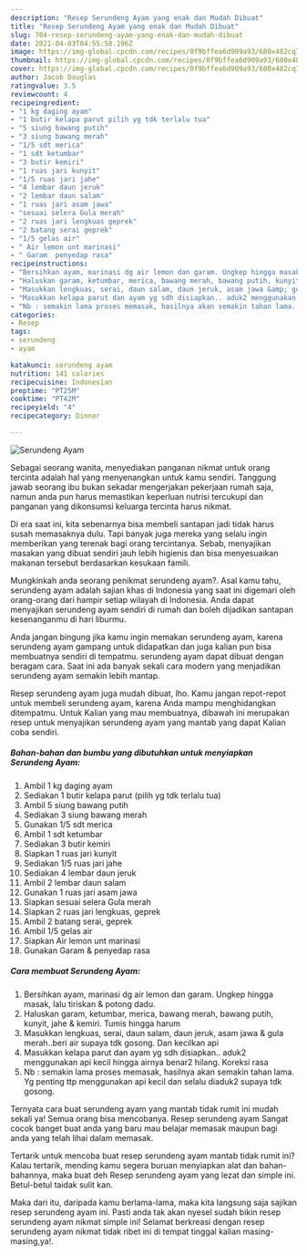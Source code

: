```yaml
---
description: "Resep Serundeng Ayam yang enak dan Mudah Dibuat"
title: "Resep Serundeng Ayam yang enak dan Mudah Dibuat"
slug: 704-resep-serundeng-ayam-yang-enak-dan-mudah-dibuat
date: 2021-04-03T04:55:58.196Z
image: https://img-global.cpcdn.com/recipes/0f9bffea6d909a93/680x482cq70/serundeng-ayam-foto-resep-utama.jpg
thumbnail: https://img-global.cpcdn.com/recipes/0f9bffea6d909a93/680x482cq70/serundeng-ayam-foto-resep-utama.jpg
cover: https://img-global.cpcdn.com/recipes/0f9bffea6d909a93/680x482cq70/serundeng-ayam-foto-resep-utama.jpg
author: Jacob Douglas
ratingvalue: 3.5
reviewcount: 4
recipeingredient:
- "1 kg daging ayam"
- "1 butir kelapa parut pilih yg tdk terlalu tua"
- "5 siung bawang putih"
- "3 siung bawang merah"
- "1/5 sdt merica"
- "1 sdt ketumbar"
- "3 butir kemiri"
- "1 ruas jari kunyit"
- "1/5 ruas jari jahe"
- "4 lembar daun jeruk"
- "2 lembar daun salam"
- "1 ruas jari asam jawa"
- "sesuai selera Gula merah"
- "2 ruas jari lengkuas geprek"
- "2 batang serai geprek"
- "1/5 gelas air"
- " Air lemon unt marinasi"
- " Garam  penyedap rasa"
recipeinstructions:
- "Bersihkan ayam, marinasi dg air lemon dan garam. Ungkep hingga masak, lalu tiriskan &amp; potong dadu."
- "Haluskan garam, ketumbar, merica, bawang merah, bawang putih, kunyit, jahe &amp; kemiri. Tumis hingga harum"
- "Masukkan lengkuas, serai, daun salam, daun jeruk, asam jawa &amp; gula merah..beri air supaya tdk gosong. Dan kecilkan api"
- "Masukkan kelapa parut dan ayam yg sdh disiapkan.. aduk2 menggunakan api kecil hingga airnya benar2 hilang. Koreksi rasa"
- "Nb : semakin lama proses memasak, hasilnya akan semakin tahan lama. Yg penting ttp menggunakan api kecil dan selalu diaduk2 supaya tdk gosong."
categories:
- Resep
tags:
- serundeng
- ayam

katakunci: serundeng ayam 
nutrition: 141 calories
recipecuisine: Indonesian
preptime: "PT25M"
cooktime: "PT42M"
recipeyield: "4"
recipecategory: Dinner

---
```



![Serundeng Ayam](https://img-global.cpcdn.com/recipes/0f9bffea6d909a93/680x482cq70/serundeng-ayam-foto-resep-utama.jpg)

Sebagai seorang wanita, menyediakan panganan nikmat untuk orang tercinta adalah hal yang menyenangkan untuk kamu sendiri. Tanggung jawab seorang ibu bukan sekadar mengerjakan pekerjaan rumah saja, namun anda pun harus memastikan keperluan nutrisi tercukupi dan panganan yang dikonsumsi keluarga tercinta harus nikmat.

Di era  saat ini, kita sebenarnya bisa membeli santapan jadi tidak harus susah memasaknya dulu. Tapi banyak juga mereka yang selalu ingin memberikan yang terenak bagi orang tercintanya. Sebab, menyajikan masakan yang dibuat sendiri jauh lebih higienis dan bisa menyesuaikan makanan tersebut berdasarkan kesukaan famili. 



Mungkinkah anda seorang penikmat serundeng ayam?. Asal kamu tahu, serundeng ayam adalah sajian khas di Indonesia yang saat ini digemari oleh orang-orang dari hampir setiap wilayah di Indonesia. Anda dapat menyajikan serundeng ayam sendiri di rumah dan boleh dijadikan santapan kesenanganmu di hari liburmu.

Anda jangan bingung jika kamu ingin memakan serundeng ayam, karena serundeng ayam gampang untuk didapatkan dan juga kalian pun bisa membuatnya sendiri di tempatmu. serundeng ayam dapat dibuat dengan beragam cara. Saat ini ada banyak sekali cara modern yang menjadikan serundeng ayam semakin lebih mantap.

Resep serundeng ayam juga mudah dibuat, lho. Kamu jangan repot-repot untuk membeli serundeng ayam, karena Anda mampu menghidangkan ditempatmu. Untuk Kalian yang mau membuatnya, dibawah ini merupakan resep untuk menyajikan serundeng ayam yang mantab yang dapat Kalian coba sendiri.

<!--inarticleads1-->

##### Bahan-bahan dan bumbu yang dibutuhkan untuk menyiapkan Serundeng Ayam:

1. Ambil 1 kg daging ayam
1. Sediakan 1 butir kelapa parut (pilih yg tdk terlalu tua)
1. Ambil 5 siung bawang putih
1. Sediakan 3 siung bawang merah
1. Gunakan 1/5 sdt merica
1. Ambil 1 sdt ketumbar
1. Sediakan 3 butir kemiri
1. Siapkan 1 ruas jari kunyit
1. Sediakan 1/5 ruas jari jahe
1. Sediakan 4 lembar daun jeruk
1. Ambil 2 lembar daun salam
1. Gunakan 1 ruas jari asam jawa
1. Siapkan sesuai selera Gula merah
1. Siapkan 2 ruas jari lengkuas, geprek
1. Ambil 2 batang serai, geprek
1. Ambil 1/5 gelas air
1. Siapkan  Air lemon unt marinasi
1. Gunakan  Garam &amp; penyedap rasa




<!--inarticleads2-->

##### Cara membuat Serundeng Ayam:

1. Bersihkan ayam, marinasi dg air lemon dan garam. Ungkep hingga masak, lalu tiriskan &amp; potong dadu.
1. Haluskan garam, ketumbar, merica, bawang merah, bawang putih, kunyit, jahe &amp; kemiri. Tumis hingga harum
1. Masukkan lengkuas, serai, daun salam, daun jeruk, asam jawa &amp; gula merah..beri air supaya tdk gosong. Dan kecilkan api
1. Masukkan kelapa parut dan ayam yg sdh disiapkan.. aduk2 menggunakan api kecil hingga airnya benar2 hilang. Koreksi rasa
1. Nb : semakin lama proses memasak, hasilnya akan semakin tahan lama. Yg penting ttp menggunakan api kecil dan selalu diaduk2 supaya tdk gosong.




Ternyata cara buat serundeng ayam yang mantab tidak rumit ini mudah sekali ya! Semua orang bisa mencobanya. Resep serundeng ayam Sangat cocok banget buat anda yang baru mau belajar memasak maupun bagi anda yang telah lihai dalam memasak.

Tertarik untuk mencoba buat resep serundeng ayam mantab tidak rumit ini? Kalau tertarik, mending kamu segera buruan menyiapkan alat dan bahan-bahannya, maka buat deh Resep serundeng ayam yang lezat dan simple ini. Betul-betul taidak sulit kan. 

Maka dari itu, daripada kamu berlama-lama, maka kita langsung saja sajikan resep serundeng ayam ini. Pasti anda tak akan nyesel sudah bikin resep serundeng ayam nikmat simple ini! Selamat berkreasi dengan resep serundeng ayam nikmat tidak ribet ini di tempat tinggal kalian masing-masing,ya!.

